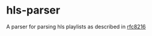 # hls-parser

A parser for parsing hls playlists as described in [rfc8216](https://tools.ietf.org/html/rfc8216)


